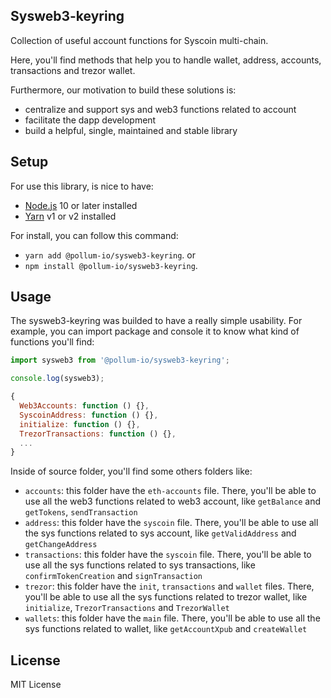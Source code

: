 ## Sysweb3-keyring

Collection of useful account functions for Syscoin multi-chain.

Here, you'll find methods that help you to handle wallet, address, accounts, transactions and trezor wallet. 

Furthermore, our motivation to build these solutions is:

- centralize and support sys and web3 functions related to account
- facilitate the dapp development
- build a helpful, single, maintained and stable library

## Setup

For use this library, is nice to have:

- [Node.js](https://nodejs.org) 10 or later installed
- [Yarn](https://yarnpkg.com) v1 or v2 installed

For install, you can follow this command:

- `yarn add @pollum-io/sysweb3-keyring`.
or
- `npm install @pollum-io/sysweb3-keyring`.

## Usage

The sysweb3-keyring was builded to have a really simple usability. For example, you can import package and console it to know what kind of functions you'll find:

```js
import sysweb3 from '@pollum-io/sysweb3-keyring';

console.log(sysweb3);

{
  Web3Accounts: function () {},
  SyscoinAddress: function () {},
  initialize: function () {},
  TrezorTransactions: function () {},
  ...
}
```

Inside of source folder, you'll find some others folders like:

- `accounts`: this folder have the `eth-accounts` file. There, you'll be able to use all the web3 functions related to web3 account, like `getBalance` and `getTokens`, `sendTransaction`
- `address`: this folder have the `syscoin` file. There, you'll be able to use all the sys functions related to sys account, like `getValidAddress` and `getChangeAddress`
- `transactions`: this folder have the `syscoin` file. There, you'll be able to use all the sys functions related to sys transactions, like `confirmTokenCreation` and `signTransaction`
- `trezor`: this folder have the `init`, `transactions` and `wallet` files. There, you'll be able to use all the sys functions related to trezor wallet, like `initialize`, `TrezorTransactions` and `TrezorWallet`
- `wallets`: this folder have the `main` file. There, you'll be able to use all the sys functions related to wallet, like `getAccountXpub` and `createWallet`

## License

MIT License

